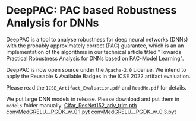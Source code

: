 # DeepPAC: PAC based Robustness Analysis for DNNs

DeepPAC is a tool to analyse robustness for deep neural networks (DNNs) with the probably approximately correct (PAC) guarantee, which is an an implementation of the algorithms in our technical article titled "Towards Practical Robustness Analysis for DNNs based on PAC-Model Learning".

DeepPAC is now open source under the `Apache-2.0` License. We intend to apply the Reusable & Available Badges in the ICSE 2022 artifact evaluation.

Please read the `ICSE_Artifact_Evaluation.pdf` and `ReadMe.pdf` for details.

We put large DNN models in release. Please download and put them in `models` folder manually.
[Cifar_ResNet152_adv_trim.pth](https://github.com/CAS-LRJ/DeepPAC/releases/download/largemodels/Cifar_ResNet152_adv_trim.pth)
[convMedGRELU__PGDK_w_0.1.pyt](https://github.com/CAS-LRJ/DeepPAC/releases/download/largemodels/convMedGRELU__PGDK_w_0.1.pyt)
[convMedGRELU__PGDK_w_0.3.pyt](https://github.com/CAS-LRJ/DeepPAC/releases/download/largemodels/convMedGRELU__PGDK_w_0.3.pyt)